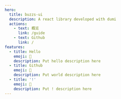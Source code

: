 ```yaml
---
hero:
  title: buzzs-ui
  description: A react library developed with dumi
  actions:
    - text: 概览
      link: /guide
    - text: Github
      link: /
features:
  - title: Hello
    emoji: 💎
    description: Put hello description here
  - title: Github
    emoji: 🌈
    description: Put world description here
  - title: '!'
    emoji: 🚀
    description: Put ! description here
---
```

